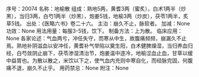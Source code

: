 序号：20074
名称：地榆散
组成：熟地5两，黄耆3两（蜜炙），白术1两半（炒黑），当归3两，白芍1两半（炒黑），炮姜5钱，地榆3两（炒炭），茯苓1两半，炙草5钱。
出处：《医略六书》卷二十六。
主治：崩久不止，脉软者。
加减：None
功效：None
用法用量：每服3-5钱，饮下。
制备方法：上为散。
临床应用：None
各家论述：气血两亏，冲任失守，而寒从中生，故腹痛频频，崩漏久不止焉。熟地补阴滋血以安冲任，黄耆补气举陷以奠生阳，白术健脾燥湿，当归养血归经，白芍敛阴止崩下，茯苓渗湿清治节，炮姜温中逐冷，地榆涩血止血，甘草以缓中益胃也。为散以散之，米饮以下之，使气血内充则中寒自化，而经脉完固，何腹痛不退，崩久不止乎。
用药禁忌：None
附注：None
